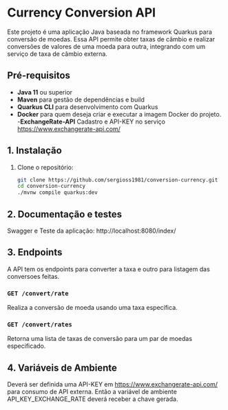 # Currency Conversion API
Este projeto é uma aplicação Java baseada no framework Quarkus para conversão de moedas. Essa API permite obter taxas de câmbio e realizar conversões de valores de uma moeda para outra, integrando com um serviço de taxa de câmbio externa.

## Pré-requisitos
- **Java 11** ou superior
- **Maven** para gestão de dependências e build
- **Quarkus CLI** para desenvolvimento com Quarkus
- **Docker** para quem deseja criar e executar a imagem Docker do projeto.
-**ExchangeRate-API** Cadastro e API-KEY no serviço https://www.exchangerate-api.com/

## 1. Instalação
1. Clone o repositório:
   ```bash
   git clone https://github.com/sergioss1981/conversion-currency.git
   cd conversion-currency
   ./mvnw compile quarkus:dev

## 2. Documentação e testes
Swagger e Teste da aplicação: http://localhost:8080/index/

## 3. Endpoints
A API tem os endpoints para converter a taxa e outro para listagem das conversoes feitas.

### `GET /convert/rate`
Realiza a conversão de moeda usando uma taxa específica.

### `GET /convert/rates`
Retorna uma lista de taxas de conversão para um par de moedas especificado.

## 4. Variáveis de Ambiente
Deverá ser definida uma API-KEY em https://www.exchangerate-api.com/ para consumo de API externa.
Então a variável de ambiente API_KEY_EXCHANGE_RATE deverá receber a chave gerada.
